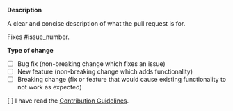 **Description**

A clear and concise description of what the pull request is for.

Fixes #issue_number.

**Type of change**

- [ ] Bug fix (non-breaking change which fixes an issue)
- [ ] New feature (non-breaking change which adds functionality)
- [ ] Breaking change (fix or feature that would cause existing functionality to not work as expected)

[ ] I have read the [Contribution Guidelines](https://github.com/zyrouge/symphony/wiki/Contributions-Guidelines#pull-requests).
